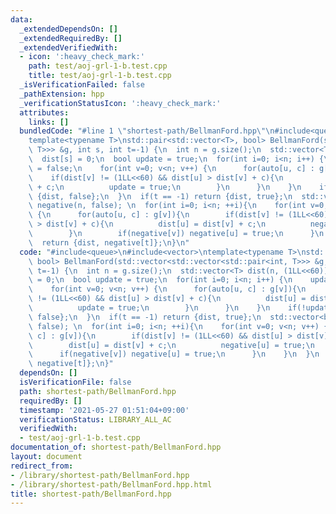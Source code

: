```yaml
---
data:
  _extendedDependsOn: []
  _extendedRequiredBy: []
  _extendedVerifiedWith:
  - icon: ':heavy_check_mark:'
    path: test/aoj-grl-1-b.test.cpp
    title: test/aoj-grl-1-b.test.cpp
  _isVerificationFailed: false
  _pathExtension: hpp
  _verificationStatusIcon: ':heavy_check_mark:'
  attributes:
    links: []
  bundledCode: "#line 1 \"shortest-path/BellmanFord.hpp\"\n#include<queue>\n#include<vector>\n\
    template<typename T>\nstd::pair<std::vector<T>, bool> BellmanFord(std::vector<std::vector<std::pair<int,\
    \ T>>> &g, int s, int t=-1) {\n  int n = g.size();\n  std::vector<T> dist(n, (1LL<<60));\n\
    \  dist[s] = 0;\n  bool update = true;\n  for(int i=0; i<n; i++) {\n    update\
    \ = false;\n    for(int v=0; v<n; v++) {\n      for(auto[u, c] : g[v]){\n    \
    \    if(dist[v] != (1LL<<60) && dist[u] > dist[v] + c){\n          dist[u] = dist[v]\
    \ + c;\n          update = true;\n        }\n      }\n    }\n    if(!update) return\
    \ {dist, false};\n  }\n  if(t == -1) return {dist, true};\n  std::vector<bool>\
    \ negative(n, false); \n  for(int i=0; i<n; ++i){\n    for(int v=0; v<n; v++)\
    \ {\n      for(auto[u, c] : g[v]){\n        if(dist[v] != (1LL<<60) && dist[u]\
    \ > dist[v] + c){\n          dist[u] = dist[v] + c;\n          negative[u] = true;\n\
    \        }\n        if(negative[v]) negative[u] = true;\n      }\n    }\n  }\n\
    \  return {dist, negative[t]};\n}\n"
  code: "#include<queue>\n#include<vector>\ntemplate<typename T>\nstd::pair<std::vector<T>,\
    \ bool> BellmanFord(std::vector<std::vector<std::pair<int, T>>> &g, int s, int\
    \ t=-1) {\n  int n = g.size();\n  std::vector<T> dist(n, (1LL<<60));\n  dist[s]\
    \ = 0;\n  bool update = true;\n  for(int i=0; i<n; i++) {\n    update = false;\n\
    \    for(int v=0; v<n; v++) {\n      for(auto[u, c] : g[v]){\n        if(dist[v]\
    \ != (1LL<<60) && dist[u] > dist[v] + c){\n          dist[u] = dist[v] + c;\n\
    \          update = true;\n        }\n      }\n    }\n    if(!update) return {dist,\
    \ false};\n  }\n  if(t == -1) return {dist, true};\n  std::vector<bool> negative(n,\
    \ false); \n  for(int i=0; i<n; ++i){\n    for(int v=0; v<n; v++) {\n      for(auto[u,\
    \ c] : g[v]){\n        if(dist[v] != (1LL<<60) && dist[u] > dist[v] + c){\n  \
    \        dist[u] = dist[v] + c;\n          negative[u] = true;\n        }\n  \
    \      if(negative[v]) negative[u] = true;\n      }\n    }\n  }\n  return {dist,\
    \ negative[t]};\n}"
  dependsOn: []
  isVerificationFile: false
  path: shortest-path/BellmanFord.hpp
  requiredBy: []
  timestamp: '2021-05-27 01:51:04+09:00'
  verificationStatus: LIBRARY_ALL_AC
  verifiedWith:
  - test/aoj-grl-1-b.test.cpp
documentation_of: shortest-path/BellmanFord.hpp
layout: document
redirect_from:
- /library/shortest-path/BellmanFord.hpp
- /library/shortest-path/BellmanFord.hpp.html
title: shortest-path/BellmanFord.hpp
---
```

